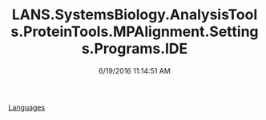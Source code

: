 ﻿---
title: LANS.SystemsBiology.AnalysisTools.ProteinTools.MPAlignment.Settings.Programs.IDE
date: 6/19/2016 11:14:51 AM
---

[Languages](T-LANS.SystemsBiology.AnalysisTools.ProteinTools.MPAlignment.Settings.Programs.IDE.Languages.html)
